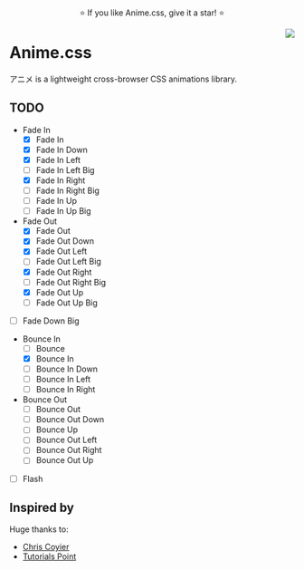 <p align="center">
  ⭐️ If you like Anime.css, give it a star! ⭐️
</p>

<img src="https://github.com/animecss/anime.css/blob/master/anime.png" align="right" />

# Anime.css

アニメ is a lightweight cross-browser CSS animations library.

## TODO

* Fade In
  * [x] Fade In
  * [x] Fade In Down
  * [x] Fade In Left
  * [ ] Fade In Left Big
  * [x] Fade In Right
  * [ ] Fade In Right Big
  * [ ] Fade In Up
  * [ ] Fade In Up Big

* Fade Out
  * [x] Fade Out
  * [x] Fade Out Down
  * [x] Fade Out Left
  * [ ] Fade Out Left Big
  * [x] Fade Out Right
  * [ ] Fade Out Right Big
  * [x] Fade Out Up
  * [ ] Fade Out Up Big

* [ ] Fade Down Big

* Bounce In
  * [ ] Bounce
  * [x] Bounce In
  * [ ] Bounce In Down
  * [ ] Bounce In Left
  * [ ] Bounce In Right

* Bounce Out
  * [ ] Bounce Out
  * [ ] Bounce Out Down
  * [ ] Bounce Up
  * [ ] Bounce Out Left
  * [ ] Bounce Out Right
  * [ ] Bounce Out Up

* [ ] Flash

## Inspired by

Huge thanks to:

* [Chris Coyier](https://github.com/chriscoyier)
* [Tutorials Point](https://www.tutorialspoint.com/css/css_animation.htm)
